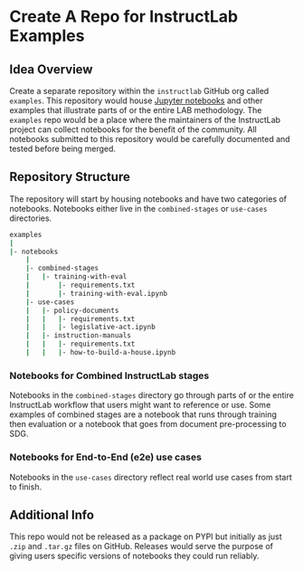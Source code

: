 # Create A Repo for InstructLab Examples

## Idea Overview

Create a separate repository within the `instructlab` GitHub org called `examples`.
This repository would house [Jupyter notebooks](https://jupyter.org/) and other examples that illustrate parts of or the entire LAB methodology.
The `examples` repo would be a place where the maintainers of the InstructLab project can collect notebooks for the benefit of the community.
All notebooks submitted to this repository would be carefully documented and tested before being merged.

## Repository Structure

The repository will start by housing notebooks and have two categories of notebooks. Notebooks either live in the `combined-stages` or `use-cases` directories.

```bash
examples
|
|- notebooks
    |
    |- combined-stages
    |   |- training-with-eval
    |       |- requirements.txt
    |       |- training-with-eval.ipynb
    |- use-cases
    |   |- policy-documents
    |   |   |- requirements.txt
    |   |   |- legislative-act.ipynb
    |   |- instruction-manuals
    |   |   |- requirements.txt
    |   |   |- how-to-build-a-house.ipynb
```

### Notebooks for Combined InstructLab stages

Notebooks in the `combined-stages` directory go through parts of or the entire InstructLab workflow that users might want to reference or use.
Some examples of combined stages are a notebook that runs through training then evaluation or a notebook that goes from document pre-processing to SDG.

### Notebooks for End-to-End (e2e) use cases

Notebooks in the `use-cases` directory reflect real world use cases from start to finish.

## Additional Info

This repo would not be released as a package on PYPI but initially as just `.zip` and `.tar.gz` files on GitHub.
Releases would serve the purpose of giving users specific versions of notebooks they could run reliably.
